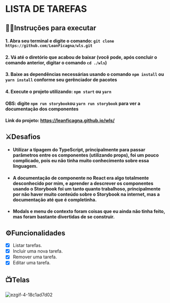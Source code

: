 # LISTA DE TAREFAS

## 👨‍🏫Instruções para executar

#### 1. Abra seu terminal e digite o comando: `git clone https://github.com/LeanFicagna/wls.git`

#### 2. Vá até o diretório que acabou de baixar (você pode, após concluir o comando anterior, digitar o comando `cd ./wls`)

#### 3. Baixe as dependências necessárias usando o comando `npm install` ou `yarn install` conforme seu gerênciador de pacotes

#### 4. Execute o projeto utilizando: `npm start` ou `yarn`

#### OBS: digite `npm run storybook`ou `yarn run storybook` para ver a documentação dos componentes

#### Link do projeto: https://leanficagna.github.io/wls/

## ⚔Desafios

- #### Utilizar a tipagem do TypeScript, principalmente para passar parâmetros entre os componentes (utilizando props), foi um pouco complicado, pois eu não tinha muito conhecimento sobre essa linguagem.
- #### A documentação de componente no React era algo totalmente desconhecido por mim, e aprender a descrever os componentes usando o Storybook foi um tanto quanto trabalhoso, principalmente por não haver muito conteúdo sobre o Storybook na internet, mas a documentação até que é completinha.
- #### Modals e menu de contexto foram coisas que eu ainda não tinha feito, mas foram bastante divertidas de se construir.

## ⚙Funcionalidades

- [X] Listar tarefas.
- [X] Incluir uma nova tarefa.
- [X] Remover uma tarefa.
- [X] Editar uma tarefa.

## 📺Telas

![ezgif-4-18c1ad7d02](https://user-images.githubusercontent.com/64813850/158489849-f7b814ae-157d-492c-9260-3859197c598c.gif)
